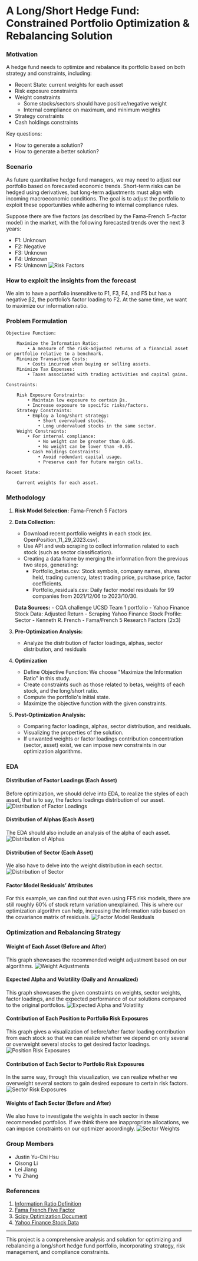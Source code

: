 # A Long/Short Hedge Fund: Constrained Portfolio Optimization & Rebalancing Solution

### Motivation

A hedge fund needs to optimize and rebalance its portfolio based on both strategy and constraints, including:
- Recent State: current weights for each asset
- Risk exposure constraints
- Weight constraints
  - Some stocks/sectors should have positive/negative weight
  - Internal compliance on maximum, and minimum weights
- Strategy constraints
- Cash holdings constraints

Key questions:
- How to generate a solution?
- How to generate a better solution?

### Scenario

As future quantitative hedge fund managers, we may need to adjust our portfolio based on forecasted economic trends. Short-term risks can be hedged using derivatives, but long-term adjustments must align with incoming macroeconomic conditions. The goal is to adjust the portfolio to exploit these opportunities while adhering to internal compliance rules.

Suppose there are five factors (as described by the Fama-French 5-factor model) in the market, with the following forecasted trends over the next 3 years:
- F1: Unknown
- F2: Negative
- F3: Unknown
- F4: Unknown
- F5: Unknown
![Risk Factors](Graphical_Illustrations/risk_factors_past_performance.png)


### How to exploit the insights from the forecast

We aim to have a portfolio insensitive to F1, F3, F4, and F5 but has a negative β2, the portfolio’s factor loading to F2. At the same time, we want to maximize our information ratio.

### Problem Formulation

    Objective Function:

        Maximize the Information Ratio:
            • A measure of the risk-adjusted returns of a financial asset or portfolio relative to a benchmark.
        Minimize Transaction Costs:
            • Costs incurred when buying or selling assets.
        Minimize Tax Expenses:
            • Taxes associated with trading activities and capital gains.

    Constraints:

        Risk Exposure Constraints:
            • Maintain low exposure to certain βs.
            • Increase exposure to specific risks/factors.
        Strategy Constraints:
            • Employ a long/short strategy:
                • Short overvalued stocks.
                • Long undervalued stocks in the same sector.
        Weight Constraints:
            • For internal compliance:
                • No weight can be greater than 0.05.
                • No weight can be lower than -0.05.
            • Cash Holdings Constraints:
                • Avoid redundant capital usage.
                • Preserve cash for future margin calls.

    Recent State:

        Current weights for each asset.

### Methodology

1. **Risk Model Selection:** Fama-French 5 Factors
2. **Data Collection:**
    - Download recent portfolio weights in each stock (ex. OpenPosition_11_29_2023.csv). 
    - Use API and web scraping to collect information related to each stock (such as sector classification).
    - Creating a data frame by merging the information from the previous two steps, generating:
        - Portfolio_betas.csv: Stock symbols, company names, shares held, trading currency, latest trading price, purchase price, factor coefficients.
        - Portfolio_residuals.csv: Daily factor model residuals for 99 companies from 2021/12/06 to 2023/10/30.

    **Data Sources:**
        - CQA challenge UCSD Team 1 portfolio
        - Yahoo Finance Stock Data: Adjusted Return
        - Scraping Yahoo Finance Stock Profile: Sector
        - Kenneth R. French - Fama/French 5 Research Factors (2x3)

3. **Pre-Optimization Analysis:**
    - Analyze the distribution of factor loadings, alphas, sector distribution, and residuals

4. **Optimization**
    
    - Define Objective Function: We choose "Maximize the Information Ratio" in this study.
    - Create constraints such as those related to betas, weights of each stock, and the long/short ratio.
    - Compute the portfolio's initial state.
    - Maximize the objective function with the given constraints.

5. **Post-Optimization Analysis:**
    - Comparing factor loadings, alphas, sector distribution, and residuals.
    - Visualizing the properties of the solution.
    - If unwanted weights or factor loadings contribution concentration (sector, asset) exist, we can impose new constraints in our optimization algorithms.
    

### EDA

#### Distribution of Factor Loadings (Each Asset)
Before optimization, we should delve into EDA, to realize the styles of each asset, that is to say, the factors loadings distribution of our asset.
![Distribution of Factor Loadings](Graphical_Illustrations/factor_loadings.png)

#### Distribution of Alphas (Each Asset)
The EDA should also include an analysis of the alpha of each asset.
![Distribution of Alphas](Graphical_Illustrations/alphas.png)

#### Distribution of Sector (Each Asset)
We also have to delve into the weight distribution in each sector.
![Distribution of Sector](Graphical_Illustrations/sector_distribution.png)

#### Factor Model Residuals’ Attributes
For this example, we can find out that even using FF5 risk models, there are still roughly 60% of stock return variation unexplained. This is where our optimization algorithm can help, increasing the information ratio based on the covariance matrix of residuals.
![Factor Model Residuals](Graphical_Illustrations/residuals.png)


### Optimization and Rebalancing Strategy
#### Weight of Each Asset (Before and After)
This graph showcases the recommended weight adjustment based on our algorithms.
![Weight Adjustments](Graphical_Illustrations/weights_adjustment.png)

#### Expected Alpha and Volatility (Daily and Annualized)
This graph showcases the given constraints on weights, sector weights, factor loadings, and the expected performance of our solutions compared to the original portfolios.
![Expected Alpha and Volatility](Graphical_Illustrations/alpha_volatility.png)

#### Contribution of Each Position to Portfolio Risk Exposures
This graph gives a visualization of before/after factor loading contribution from each stock so that we can realize whether we depend on only several or overweight several stocks to get desired factor loadings.
![Position Risk Exposures](Graphical_Illustrations/position_risk_exposures.gif)

#### Contribution of Each Sector to Portfolio Risk Exposures
In the same way, through this visualization, we can realize whether we overweight several sectors to gain desired exposure to certain risk factors.
![Sector Risk Exposures](Graphical_Illustrations/sector_risk_exposures.png)

#### Weights of Each Sector (Before and After)
We also have to investigate the weights in each sector in these recommended portfolios. If we think there are inappropriate allocations, we can impose constraints on our optimizer accordingly.
![Sector Weights](Graphical_Illustrations/sector_weights.png)


### Group Members
- Justin Yu-Chi Hsu
- Qisong Li
- Lei Jiang
- Yu Zhang

### References

1. [Information Ratio Definition](https://corporatefinanceinstitute.com/resources/career-map/sell-side/capital-markets/information-ratio/)
2. [Fama French Five Factor](https://mba.tuck.dartmouth.edu/pages/faculty/ken.french/Data_Library/f-f_5_factors_2x3.html)
3. [Scipy Optimization Document](https://docs.scipy.org/doc/scipy/reference/optimize.minimize-slsqp.html)
4. [Yahoo Finance Stock Data](https://finance.yahoo.com/quote/AAPL/profile?p=AAPL)

---

This project is a comprehensive analysis and solution for optimizing and rebalancing a long/short hedge fund portfolio, incorporating strategy, risk management, and compliance constraints.
